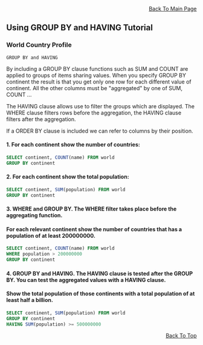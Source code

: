 <p align="right"><a href="https://github.com/ojudz08/sqlzoo-answers/tree/main">Back To Main Page</a></p>

## Using GROUP BY and HAVING Tutorial
### World Country Profile
```
GROUP BY and HAVING
```
By including a GROUP BY clause functions such as SUM and COUNT are applied to groups of items sharing values. When you specify GROUP BY continent the result is that you get only one row for each different value of continent. All the other columns must be "aggregated" by one of SUM, COUNT ...

The HAVING clause allows use to filter the groups which are displayed. The WHERE clause filters rows before the aggregation, the HAVING clause filters after the aggregation.

If a ORDER BY clause is included we can refer to columns by their position.



#### 1. For each continent show the number of countries:
```SQL
SELECT continent, COUNT(name) FROM world
GROUP BY continent
```


#### 2. For each continent show the total population:
```SQL
SELECT continent, SUM(population) FROM world
GROUP BY continent
```


#### 3. WHERE and GROUP BY. The WHERE filter takes place before the aggregating function. 
#### For each relevant continent show the number of countries that has a population of at least 200000000.
```SQL
SELECT continent, COUNT(name) FROM world
WHERE population > 200000000
GROUP BY continent
```


#### 4. GROUP BY and HAVING. The HAVING clause is tested after the GROUP BY. You can test the aggregated values with a HAVING clause.
#### Show the total population of those continents with a total population of at least half a billion.
```SQL
SELECT continent, SUM(population) FROM world
GROUP BY continent
HAVING SUM(population) >= 500000000
```

<p align="right"><a href="#top">Back To Top</a></p>
